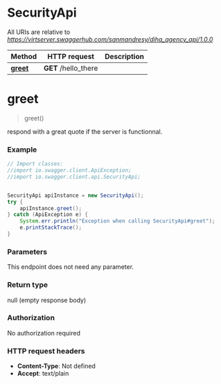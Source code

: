 # SecurityApi

All URIs are relative to *https://virtserver.swaggerhub.com/sanmandresy/diha_agency_api/1.0.0*

Method | HTTP request | Description
------------- | ------------- | -------------
[**greet**](SecurityApi.md#greet) | **GET** /hello_there | 

<a name="greet"></a>
# **greet**
> greet()



respond with a great quote if the server is functionnal.

### Example
```java
// Import classes:
//import io.swagger.client.ApiException;
//import io.swagger.client.api.SecurityApi;


SecurityApi apiInstance = new SecurityApi();
try {
    apiInstance.greet();
} catch (ApiException e) {
    System.err.println("Exception when calling SecurityApi#greet");
    e.printStackTrace();
}
```

### Parameters
This endpoint does not need any parameter.

### Return type

null (empty response body)

### Authorization

No authorization required

### HTTP request headers

 - **Content-Type**: Not defined
 - **Accept**: text/plain

